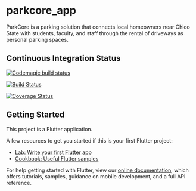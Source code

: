 # parkcore_app

ParkCore is a parking solution that connects local homeowners near Chico State with students,
faculty, and staff through the rental of driveways as personal parking spaces.

## Continuous Integration Status
[![Codemagic build status](https://api.codemagic.io/apps/5eab11c076654b4dab8d58e0/5eab11c076654b4dab8d58df/status_badge.svg)](https://codemagic.io/apps/5eab11c076654b4dab8d58e0/5eab11c076654b4dab8d58df/latest_build)

[![Build Status](https://travis-ci.org/ChicoState/ParkCore.svg?branch=master)](https://travis-ci.org/ChicoState/ParkCore)

[![Coverage Status](https://coveralls.io/repos/github/ChicoState/ParkCore/badge.svg?branch=master)](https://coveralls.io/github/ChicoState/ParkCore?branch=master)

## Getting Started

This project is a Flutter application.

A few resources to get you started if this is your first Flutter project:

- [Lab: Write your first Flutter app](https://flutter.dev/docs/get-started/codelab)
- [Cookbook: Useful Flutter samples](https://flutter.dev/docs/cookbook)

For help getting started with Flutter, view our
[online documentation](https://flutter.dev/docs), which offers tutorials,
samples, guidance on mobile development, and a full API reference.
